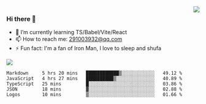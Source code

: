 <img align='right' src='https://github-readme-stats.vercel.app/api?username=niaogege&show_icons=true&theme=radical'/>

### Hi there 👋

- 🌱 I’m currently learning TS/Babel/Vite/React
- 📫 How to reach me: 291003932@qq.com
- ⚡ Fun fact:  I'm a fan of Iron Man, I love to sleep and shufa

![](https://github-readme-stats.vercel.app/api/top-langs/?username=niaogege&layout=compact)

<!--START_SECTION:waka-->
```text
Markdown     5 hrs 20 mins   ████████████▒░░░░░░░░░░░░   49.12 % 
JavaScript   4 hrs 27 mins   ██████████▒░░░░░░░░░░░░░░   40.89 % 
TypeScript   25 mins         █░░░░░░░░░░░░░░░░░░░░░░░░   03.86 % 
JSON         18 mins         ▓░░░░░░░░░░░░░░░░░░░░░░░░   02.88 % 
Logos        10 mins         ▒░░░░░░░░░░░░░░░░░░░░░░░░   01.66 % 
```
<!--END_SECTION:waka-->

